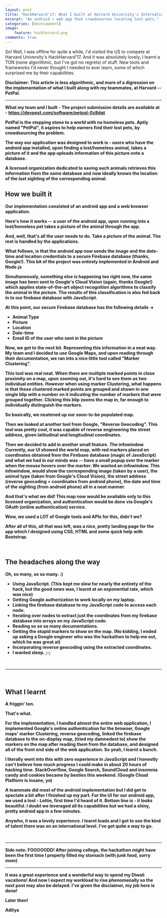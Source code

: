 ```yaml
---
layout: post
title: "HackHarvard'17: What I built at Harvard University's International Hackathon"
excerpt: "An android + web app that crowdsources locating lost pets."
categories: [development]
image:
    feature: hackharvard.png
comments: true
---
```

 
So! Well, I was offline for quite a while, I'd visited the US to compete at Harvard University's HackHarvard'17. And it was absolutely lovely, I learnt a TON (none algorithmic, but I've got no regrets) of stuff. New tools and frameworks I'd never thought I needed to ever learn, some of which surprised me by their capabilities. 

<b>Disclaimer: This article is less algorithmic, and more of a digression on the implementation of what I built along with my teammates, at Harvard -- PetPal. </b>

<hr />


<b>What my team and I built - The project submission details are available at - <a href="https://devpost.com/software/petpal-0z8dqt">https://devpost.com/software/petpal-0z8dqt</a>

PetPal is the stepping stone to a world with no homeless pets. Aptly named "PetPal", it aspires to help owners find their lost pets, by crowdsourcing the problem.

The way our application was designed to work is - users who have the android app installed, upon finding a lost/homeless animal, takes a picture of it and the app uploads information of this picture onto a database.

A licensed organization dedicated to saving such animals retrieves this information from the same database and now ideally knows the location of the last sighting of the corresponding animal.


<h2>How we built it</h2>

Our implementation consisted of an android app and a web browser application.

Here's how it works -- a user of the android app, upon running into a lost/homeless pet takes a picture of the animal through the app.


And, well, that's all the user needs to do. Take a picture of the animal. The rest is handled by the applications.


What follows, is that the android app now sends the image and the date-time and location credentials to a secure Firebase database (thanks, Google!). This bit of the project was entirely implemented in Android and Node.js

Simultaneously, something else is happening too right now, the same image has been sent to Google's Cloud Vision (again, thanks Google!) which applies state-of-the-art object recognition algorithms to classify the animal in the picture. The results of this classification is also fed back in to our firebase database with JavaScript.

At this point, our secure Firebase database has the following details ->
<ul>
<li>Animal Type</li>
<li>Picture</li>
<li>Location</li>
<li>Date-time</li>
<li>Email ID of the user who sent in the picture</li>
</ul>

Now, we get to the next bit. Representing this information in a neat way. My team and I decided to use Google Maps, and upon reading through their documentation, we ran into a nice little tool called "Marker Clustering".

This tool was real neat. When there are multiple marked points in close proximity on a map, upon zooming out, it's hard to see them as two individual entities. However when using marker Clustering, what happens is that these clustered marked points are grouped and shown in one single blip with a number on it indicating the number of markers that were grouped together. Clicking this blip zooms the map in, far enough to individually distinguish the markers.


So basically, we neatened up our soon-to-be populated map.

Then we looked at another tool from Google, "Reverse Geocoding". This tool was pretty cool, it was capable of reverse engineering the street address, given latitudinal and longitudinal coordinates.

Then we decided to add in another small feature. The infowindow. Currently, our UI showed the world map, with red markers placed on coordinates obtained from the Firebase database (magic of JavaScript) and what we had in our minds was -- have a small popup over the marker when the mouse hovers over the marker. We wanted an infowindow. This infowindow, would show the corresponding image (taken by a user), the animal type (taken from Google's Cloud Vision), the street address (reverse geocoding + coordinates from android phone), the date and time of the sighting (from android phone) all in a neat manner.

And that's what we did! This map now would be available only to this licensed organization, and authentication would be done via Google's OAuth (online authentication) service.

Wow, we used a LOT of Google tools and APIs for this, didn't we? 

After all of this, all that was left, was a nice, pretty landing page for the app which I designed using CSS, HTML and some quick help with Bootstrap.


&nbsp;
<h2>The headaches along the way</h2>
Oh, so many, so so many. :)
<ul>
<li>Using JavaScript. (This kept me slow for nearly the entirety of the hack, but the good news was, I learnt at an exponential rate, which was nice)</li>
<li>Getting Google authorization to work locally on my laptop.</li>
<li>Linking the firebase database to my JavaScript code to access each node.</li>
<li>Iterating over nodes to extract just the coordinates from my firebase database into arrays on my JavaScript code.</li>
<li>Reading so so so many documentations.</li>
<li>Getting the stupid markers to show on the map. (No kidding, I ended up asking a Google engineer who was the hackathon to help me out, which he was great at)</li>
<li>Incorporating reverse geocoding using the extracted coordinates.</li>
<li>I wanted sleep. ;-;</li>
</ul>
&nbsp;

<hr />

&nbsp;
<h2>What I learnt</h2>
A friggin' ton.

That's what.

For the implementation, I handled almost the entire web application, I implemented Google's online authentication for the browser, Google maps' marker Clustering, reverse geocoding, linked the firebase database to the on-display map, (tried my damnedest to) show the markers on the map after reading them from the database, and designed all of the front end side of the web application. So yeah, I learnt a bunch.

I literally went into this with zero experience in JavaScript and I honestly can't believe how much progress I could make in about 20 hours of hacking time. StackOverflow, Google Search, SoundCloud and insomnia candy and cookies became by besties this weekend. (Google Cloud Platform is insane, yo) 

A teammate did most of the android implementation but I did get to spectate a bit after I finished up my part. For the UI for our android app, we used a tool - <b>Lottie, </b>first time I'd heard of it. Bottom line is - it looks beautiful. I doubt we leveraged all its capabilities but we had a shiny, pretty android app in a few minutes.

Anywho, it was a lovely experience. I learnt loads and I got to see the kind of talent there was on an international level. I've got quite a way to go.

&nbsp;

<hr />

Side note: FOOOOODD! After joining college, the hackathon might have been the first time I properly filled my stomach (with junk food, sorry mom) 

<hr />

It was a great experience and a wonderful way to spend my Diwali vacations! And now I expect my workload to rise phenomenally so the next post may also be delayed. I've given the disclaimer, my job here is done!

Later then!

Aditya